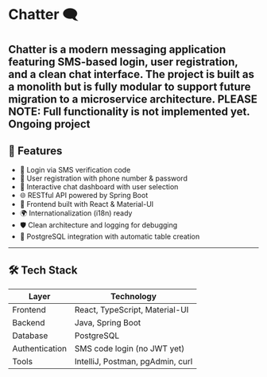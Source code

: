 # Chatter 🗨️

**Chatter** is a modern messaging application featuring SMS-based login, user registration, and a clean chat interface. The project is built as a monolith but is fully modular to support future migration to a microservice architecture.
PLEASE NOTE: Full functionality is not implemented yet. Ongoing project
---

## 🚀 Features

- 📱 Login via SMS verification code
- 👤 User registration with phone number & password
- 💬 Interactive chat dashboard with user selection
- 🌐 RESTful API powered by Spring Boot
- 🧩 Frontend built with React & Material-UI
- 🌍 Internationalization (i18n) ready
- 🛡️ Clean architecture and logging for debugging
- 🧪 PostgreSQL integration with automatic table creation

---

## 🛠️ Tech Stack

| Layer       | Technology                     |
|-------------|--------------------------------|
| Frontend    | React, TypeScript, Material-UI |
| Backend     | Java, Spring Boot              |
| Database    | PostgreSQL                     |
| Authentication | SMS code login (no JWT yet) |
| Tools       | IntelliJ, Postman, pgAdmin, curl |


